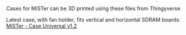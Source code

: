 Cases for MiSTer can be 3D printed using these files from Thingyverse

Latest case, with fan holder, fits vertical and horizontal SDRAM boards:
[MiSTer - Case Universal v1.2](https://www.thingiverse.com/thing:2527243)
